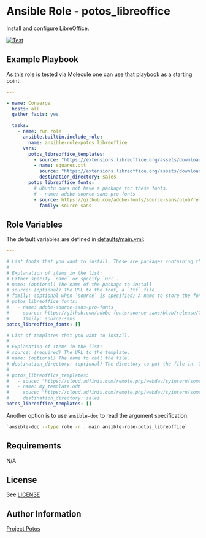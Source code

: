
# Ansible Role - potos_libreoffice

Install and configure LibreOffice.

[![Test](https://github.com/projectpotos/ansible-role-potos_libreoffice/actions/workflows/test.yml/badge.svg)](https://github.com/projectpotos/ansible-role-potos_libreoffice/actions/workflows/test.yml)

## Example Playbook

As this role is tested via Molecule one can use [that playbook](./molecule/default/converge.yml) as a starting point:

```yaml
---

- name: Converge
  hosts: all
  gather_facts: yes

  tasks:
    - name: run role
      ansible.builtin.include_role:
        name: ansible-role-potos_libreoffice
      vars:
        potos_libreoffice_templates:
          - source: "https://extensions.libreoffice.org/assets/downloads/1011/1677853134/CV-deux-colonnes-sobre-v2.ott"
          - name: squares.ott
            source: "https://extensions.libreoffice.org/assets/downloads/z/1cm-paper.ott"
            destination_directory: sales
        potos_libreoffice_fonts:
          # Ubuntu does not have a package for these fonts.
          # - name: adobe-source-sans-pro-fonts
          - source: https://github.com/adobe-fonts/source-sans/blob/release/TTF/SourceSans3-Regular.ttf
            family: source-sans
```

## Role Variables

The default variables are defined in [defaults/main.yml](./defaults/main.yml):

```yaml
---

# List fonts that you want to install. These are packages containing the fonts.
#
# Explanation of items in the list:
# Either specify `name` or specify `url`.
# name: (optional) The name of the package to install
# source: (optional) The URL to the font, a `ttf` file.
# family: (optional when `source` is specified) A name to store the fonts in.
# potos_libreoffice_fonts:
#   - name: adobe-source-sans-pro-fonts
#   - source: https://github.com/adobe-fonts/source-sans/blob/release/TTF/SourceSans3-Regular.ttf
#     family: source-sans
potos_libreoffice_fonts: []

# List of templates that you want to install.
#
# Explanation of items in the list:
# source: (required) The URL to the template.
# name: (optional) The name to call the file.
# destination_directory: (optional) The directory to put the file in. This is relative to the path where LibreOffice expects templates to be.
#
# potos_libreoffice_templates:
#   - souce: "https://cloud.adfinis.com/remote.php/webdav/syintern/some/path/my_company_template.odt"
#   - name: my_template.odt
#     souce: "https://cloud.adfinis.com/remote.php/webdav/syintern/some/path/my_sales/template.odt"
#     destination_directory: sales
potos_libreoffice_templates: []
```

Another option is to use `ansible-doc` to read the argument specification:

```sh
`ansible-doc --type role -r . main ansible-role-potos_libreoffice`
```

## Requirements

N/A

## License

See [LICENSE](./LICENSE)

## Author Information

[Project Potos](https://github.com/projectpotos)
